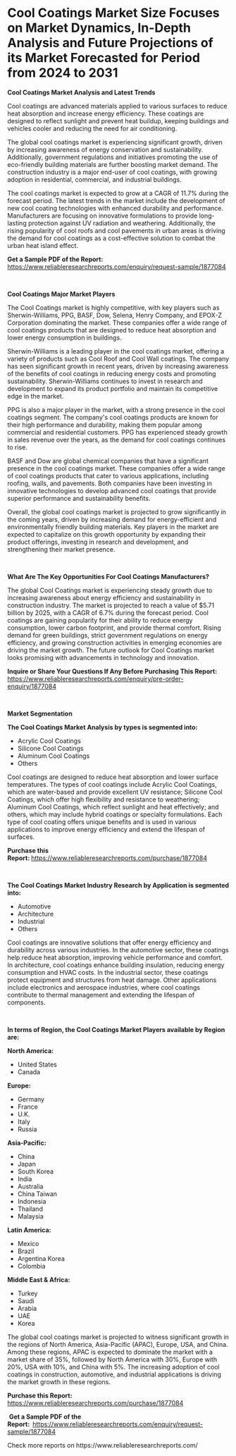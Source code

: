 <p><h1>Cool Coatings Market Size Focuses on Market Dynamics, In-Depth Analysis and Future Projections of its Market Forecasted for Period from 2024 to 2031</h1></p><p><strong>Cool Coatings Market Analysis and Latest Trends</strong></p>
<p><p>Cool coatings are advanced materials applied to various surfaces to reduce heat absorption and increase energy efficiency. These coatings are designed to reflect sunlight and prevent heat buildup, keeping buildings and vehicles cooler and reducing the need for air conditioning.</p><p>The global cool coatings market is experiencing significant growth, driven by increasing awareness of energy conservation and sustainability. Additionally, government regulations and initiatives promoting the use of eco-friendly building materials are further boosting market demand. The construction industry is a major end-user of cool coatings, with growing adoption in residential, commercial, and industrial buildings.</p><p>The cool coatings market is expected to grow at a CAGR of 11.7% during the forecast period. The latest trends in the market include the development of new cool coating technologies with enhanced durability and performance. Manufacturers are focusing on innovative formulations to provide long-lasting protection against UV radiation and weathering. Additionally, the rising popularity of cool roofs and cool pavements in urban areas is driving the demand for cool coatings as a cost-effective solution to combat the urban heat island effect.</p></p>
<p><strong>Get a Sample PDF of the Report:&nbsp;</strong> <a href="https://www.reliableresearchreports.com/enquiry/request-sample/1877084">https://www.reliableresearchreports.com/enquiry/request-sample/1877084</a></p>
<p>&nbsp;</p>
<p><strong>Cool Coatings Major Market Players</strong></p>
<p><p>The Cool Coatings market is highly competitive, with key players such as Sherwin-Williams, PPG, BASF, Dow, Selena, Henry Company, and EPOX-Z Corporation dominating the market. These companies offer a wide range of cool coatings products that are designed to reduce heat absorption and lower energy consumption in buildings.</p><p>Sherwin-Williams is a leading player in the cool coatings market, offering a variety of products such as Cool Roof and Cool Wall coatings. The company has seen significant growth in recent years, driven by increasing awareness of the benefits of cool coatings in reducing energy costs and promoting sustainability. Sherwin-Williams continues to invest in research and development to expand its product portfolio and maintain its competitive edge in the market.</p><p>PPG is also a major player in the market, with a strong presence in the cool coatings segment. The company's cool coatings products are known for their high performance and durability, making them popular among commercial and residential customers. PPG has experienced steady growth in sales revenue over the years, as the demand for cool coatings continues to rise.</p><p>BASF and Dow are global chemical companies that have a significant presence in the cool coatings market. These companies offer a wide range of cool coatings products that cater to various applications, including roofing, walls, and pavements. Both companies have been investing in innovative technologies to develop advanced cool coatings that provide superior performance and sustainability benefits.</p><p>Overall, the global cool coatings market is projected to grow significantly in the coming years, driven by increasing demand for energy-efficient and environmentally friendly building materials. Key players in the market are expected to capitalize on this growth opportunity by expanding their product offerings, investing in research and development, and strengthening their market presence.</p></p>
<p>&nbsp;</p>
<p><strong>What Are The Key Opportunities For Cool Coatings Manufacturers?</strong></p>
<p><p>The global Cool Coatings market is experiencing steady growth due to increasing awareness about energy efficiency and sustainability in construction industry. The market is projected to reach a value of $5.71 billion by 2025, with a CAGR of 6.7% during the forecast period. Cool coatings are gaining popularity for their ability to reduce energy consumption, lower carbon footprint, and provide thermal comfort. Rising demand for green buildings, strict government regulations on energy efficiency, and growing construction activities in emerging economies are driving the market growth. The future outlook for Cool Coatings market looks promising with advancements in technology and innovation.</p></p>
<p><strong>Inquire or Share Your Questions If Any Before Purchasing This Report:</strong> <a href="https://www.reliableresearchreports.com/enquiry/pre-order-enquiry/1877084">https://www.reliableresearchreports.com/enquiry/pre-order-enquiry/1877084</a></p>
<p>&nbsp;</p>
<p><strong>Market Segmentation</strong></p>
<p><strong>The Cool Coatings Market Analysis by types is segmented into:</strong></p>
<p><ul><li>Acrylic Cool Coatings</li><li>Silicone Cool Coatings</li><li>Aluminum Cool Coatings</li><li>Others</li></ul></p>
<p><p>Cool coatings are designed to reduce heat absorption and lower surface temperatures. The types of cool coatings include Acrylic Cool Coatings, which are water-based and provide excellent UV resistance; Silicone Cool Coatings, which offer high flexibility and resistance to weathering; Aluminum Cool Coatings, which reflect sunlight and heat effectively; and others, which may include hybrid coatings or specialty formulations. Each type of cool coating offers unique benefits and is used in various applications to improve energy efficiency and extend the lifespan of surfaces.</p></p>
<p><strong>Purchase this Report:&nbsp;</strong><a href="https://www.reliableresearchreports.com/purchase/1877084">https://www.reliableresearchreports.com/purchase/1877084</a></p>
<p>&nbsp;</p>
<p><strong>The Cool Coatings Market Industry Research by Application is segmented into:</strong></p>
<p><ul><li>Automotive</li><li>Architecture</li><li>Industrial</li><li>Others</li></ul></p>
<p><p>Cool coatings are innovative solutions that offer energy efficiency and durability across various industries. In the automotive sector, these coatings help reduce heat absorption, improving vehicle performance and comfort. In architecture, cool coatings enhance building insulation, reducing energy consumption and HVAC costs. In the industrial sector, these coatings protect equipment and structures from heat damage. Other applications include electronics and aerospace industries, where cool coatings contribute to thermal management and extending the lifespan of components.</p></p>
<p>&nbsp;</p>
<p><strong>In terms of Region, the Cool Coatings Market Players available by Region are:</strong></p>
<p>
    <p> <strong> North America: </strong>
        <ul>
            <li>United States</li>
            <li>Canada</li>
        </ul>
        </p> 
    <p> <strong> Europe: </strong>
        <ul>
            <li>Germany</li>
            <li>France</li>
            <li>U.K.</li>
            <li>Italy</li>
            <li>Russia</li>
        </ul>
        </p> 
    <p> <strong> Asia-Pacific: </strong>
        <ul>
            <li>China</li>
            <li>Japan</li>
            <li>South Korea</li>
            <li>India</li>
            <li>Australia</li>
            <li>China Taiwan</li>
            <li>Indonesia</li>
            <li>Thailand</li>
            <li>Malaysia</li>
        </ul>
        </p> 
    <p> <strong> Latin America: </strong>
        <ul>
            <li>Mexico</li>
            <li>Brazil</li>
            <li>Argentina Korea</li>
            <li>Colombia</li>
        </ul>
        </p> 
    <p> <strong> Middle East & Africa: </strong>
        <ul>
            <li>Turkey</li>
            <li>Saudi</li>
            <li>Arabia</li>
            <li>UAE</li>
            <li>Korea</li>
        </ul>
    </p>
    </p>
<p><p>The global cool coatings market is projected to witness significant growth in the regions of North America, Asia-Pacific (APAC), Europe, USA, and China. Among these regions, APAC is expected to dominate the market with a market share of 35%, followed by North America with 30%, Europe with 20%, USA with 10%, and China with 5%. The increasing adoption of cool coatings in construction, automotive, and industrial applications is driving the market growth in these regions.</p></p>
<p><strong>Purchase this Report: </strong><a href="https://www.reliableresearchreports.com/purchase/1877084">https://www.reliableresearchreports.com/purchase/1877084</a></p>
<p>&nbsp;<strong>Get a Sample PDF of the Report:&nbsp;&nbsp;</strong><a href="https://www.reliableresearchreports.com/enquiry/request-sample/1877084">https://www.reliableresearchreports.com/enquiry/request-sample/1877084</a></p>
<p><strong></strong></p>
<p>Check more reports on https://www.reliableresearchreports.com/</p>